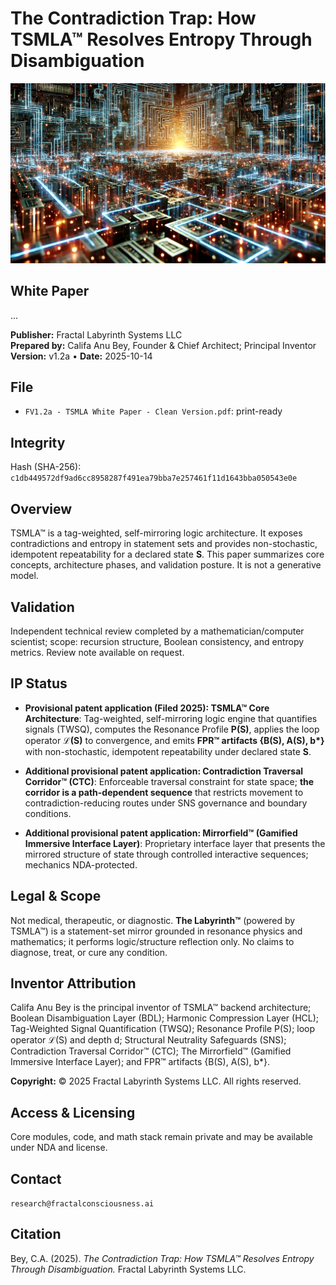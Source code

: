 # The Contradiction Trap: How TSMLA™ Resolves Entropy Through Disambiguation

<p align="center">
  <img src="./Labyrinth_Circuit_Sharpened.png" alt="Fractal Labyrinth System — circuit image" width="820">
</p>

## White Paper
...


**Publisher:** Fractal Labyrinth Systems LLC  
**Prepared by:** Califa Anu Bey, Founder & Chief Architect; Principal Inventor  
**Version:** v1.2a • **Date:** 2025-10-14

## File
- `FV1.2a - TSMLA White Paper - Clean Version.pdf`: print-ready

## Integrity
Hash (SHA-256): `c1db449572df9ad6cc8958287f491ea79bba7e257461f11d1643bba050543e0e`

## Overview
TSMLA™ is a tag-weighted, self-mirroring logic architecture. It exposes contradictions and entropy in statement sets and provides non-stochastic, idempotent repeatability for a declared state **S**. This paper summarizes core concepts, architecture phases, and validation posture. It is not a generative model.

## Validation
Independent technical review completed by a mathematician/computer scientist; scope: recursion structure, Boolean consistency, and entropy metrics. Review note available on request.

## IP Status
- **Provisional patent application (Filed 2025): TSMLA™ Core Architecture**: Tag-weighted, self-mirroring logic engine that quantifies signals (TWSQ), computes the Resonance Profile **P(S)**, applies the loop operator **ℒ(S)** to convergence, and emits **FPR™ artifacts {B(S), A(S), b\*}** with non-stochastic, idempotent repeatability under declared state **S**.

- **Additional provisional patent application: Contradiction Traversal Corridor™ (CTC)**: Enforceable traversal constraint for state space; **the corridor is a path-dependent sequence** that restricts movement to contradiction-reducing routes under SNS governance and boundary conditions.

- **Additional provisional patent application: Mirrorfield™ (Gamified Immersive Interface Layer)**: Proprietary interface layer that presents the mirrored structure of state through controlled interactive sequences; mechanics NDA-protected.

## Legal & Scope
Not medical, therapeutic, or diagnostic. **The Labyrinth™** (powered by TSMLA™) is a statement-set mirror grounded in resonance physics and mathematics; it performs logic/structure reflection only. No claims to diagnose, treat, or cure any condition.

## Inventor Attribution
Califa Anu Bey is the principal inventor of TSMLA™ backend architecture; Boolean Disambiguation Layer (BDL); Harmonic Compression Layer (HCL); Tag-Weighted Signal Quantification (TWSQ); Resonance Profile P(S); loop operator ℒ(S) and depth d; Structural Neutrality Safeguards (SNS); Contradiction Traversal Corridor™ (CTC); The Mirrorfield™ (Gamified Immersive Interface Layer); and FPR™ artifacts {B(S), A(S), b*}.

**Copyright:** © 2025 Fractal Labyrinth Systems LLC. All rights reserved.

## Access & Licensing
Core modules, code, and math stack remain private and may be available under NDA and license.

## Contact
`research@fractalconsciousness.ai`

## Citation
Bey, C.A. (2025). *The Contradiction Trap: How TSMLA™ Resolves Entropy Through Disambiguation.* Fractal Labyrinth Systems LLC.

